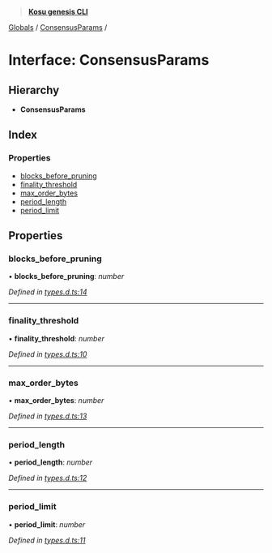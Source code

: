 > **[Kosu genesis CLI](../README.md)**

[Globals](../globals.md) / [ConsensusParams](consensusparams.md) /

# Interface: ConsensusParams

## Hierarchy

-   **ConsensusParams**

## Index

### Properties

-   [blocks_before_pruning](consensusparams.md#blocks_before_pruning)
-   [finality_threshold](consensusparams.md#finality_threshold)
-   [max_order_bytes](consensusparams.md#max_order_bytes)
-   [period_length](consensusparams.md#period_length)
-   [period_limit](consensusparams.md#period_limit)

## Properties

### blocks_before_pruning

• **blocks_before_pruning**: _number_

_Defined in [types.d.ts:14](https://github.com/ParadigmFoundation/kosu-monorepo/blob/ba034df4/packages/kosu-genesis-cli/src/types.d.ts#L14)_

---

### finality_threshold

• **finality_threshold**: _number_

_Defined in [types.d.ts:10](https://github.com/ParadigmFoundation/kosu-monorepo/blob/ba034df4/packages/kosu-genesis-cli/src/types.d.ts#L10)_

---

### max_order_bytes

• **max_order_bytes**: _number_

_Defined in [types.d.ts:13](https://github.com/ParadigmFoundation/kosu-monorepo/blob/ba034df4/packages/kosu-genesis-cli/src/types.d.ts#L13)_

---

### period_length

• **period_length**: _number_

_Defined in [types.d.ts:12](https://github.com/ParadigmFoundation/kosu-monorepo/blob/ba034df4/packages/kosu-genesis-cli/src/types.d.ts#L12)_

---

### period_limit

• **period_limit**: _number_

_Defined in [types.d.ts:11](https://github.com/ParadigmFoundation/kosu-monorepo/blob/ba034df4/packages/kosu-genesis-cli/src/types.d.ts#L11)_
